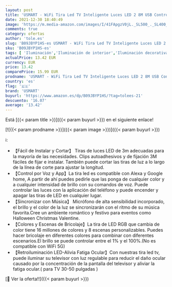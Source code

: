 ```yaml
---
layout: post
title: 'USMART - WiFi Tira Led TV Inteligente Luces LED 2 8M USB Control de App  Funciona con Alexa/Google Home  16 Millones Colores  Retroiluminación LED RGB PC Monitor  40-60 Pulgadas '
date: 2021-12-30 18:40:49
image: 'https://m.media-amazon.com/images/I/41FApgzV0jL._SL500_._SL400_.jpg'
comments: true
category: ofertas
author: 'tole.es'
slug: 'B09JBYP1HS-es USMART - WiFi Tira Led TV Inteligente Luces LED 2 8M USB...'
sku: 'B09JBYP1HS-es'
tags: [ 'Iluminación','Iluminación de interior','Iluminación decorativa y para usos específicos de interior','Mangueras LED','Tiras LED de interior','google','home','usmart', ]
actualPrice: 13.42 EUR
currency: EUR
price: 13.42
comparePrice: 15.99 EUR
prodname: 'USMART - WiFi Tira Led TV Inteligente Luces LED 2 8M USB Control de App  Funciona con Alexa/Google Home  16 Millones Colores  Retroiluminación LED RGB PC Monitor  40-60 Pulgadas '
country: 'es'
flag: '🇪🇸'
brand: 'USMART'
buyurl: 'https://www.amazon.es/dp/B09JBYP1HS/?tag=tolees-21'
descuento: '16.07'
average: '13.42'
---
```


Está [{{< param title >}}]({{< param buyurl >}}) en el siguiente enlace!

[![{{< param prodname >}}]({{< param image >}})]({{< param buyurl >}})

ℹ️:

- 【Fácil de Instalar y Cortar】 Tiras de luces LED de 3m adecuadas para la mayoría de las necesidades. Clips autoadhesivos y de fijación 3M fáciles de fijar e instalar. También puede cortar las tiras de luz a lo largo de la línea de corte para ajustar la longitud.
- 【Control por Voz y App】La tira led es compatible con Alexa y Google home, A partir de ahí puedes pedirle que las ponga de cualquier color y a cualquier intensidad de brillo con su comandos de voz. Puede controlar las luces con la aplicación del teléfono y puede encender y apagar las tiras de LED en cualquier lugar.
- 【Sincronizar con Música】 Micrófono de alta sensibilidad incorporado, el brillo y el color de la luz se sincronizarán con el ritmo de su música favorita.Cree un ambiente romántico y festivo para eventos como Halloween Christmas Valentine.
- 【Colores y Escenas de Bricolaje】La tira de LED RGB que cambia de color tiene 16 millones de colores y 8 escenas personalizables. Puedes hacer bricolaje en diferentes colores para combinar con diferentes escenarios.El brillo se puede controlar entre el 1% y el 100%.(No es compatible con WiFi 5G)
- 【Retroiluminación LED-Alivia Fatiga Ocular】Con nuestras tira led tv, puede iluminar su televisor con luz regulable para reducir el daño ocular causado por la concentración de la pantalla del televisor y aliviar la fatiga ocular.( para TV 30-50 pulgadas )

[🛒 Ver la oferta!!]({{< param buyurl >}})
